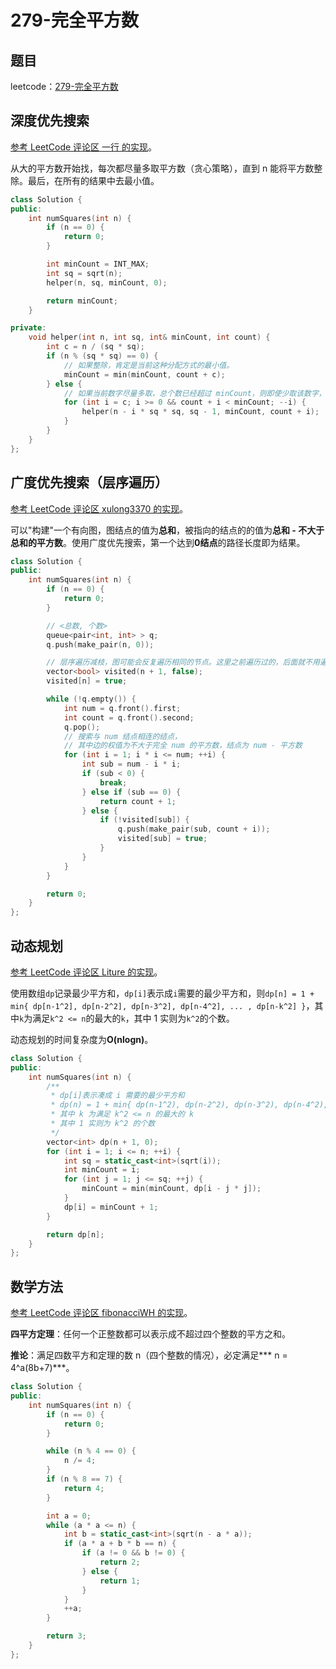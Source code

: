 # 279-完全平方数

## 题目

leetcode：[279-完全平方数](https://leetcode-cn.com/problems/perfect-squares/)

## 深度优先搜索

[参考 LeetCode 评论区 一行 的实现](https://leetcode-cn.com/problems/perfect-squares/comments/53426)。

从大的平方数开始找，每次都尽量多取平方数（贪心策略），直到 n 能将平方数整除。最后，在所有的结果中去最小值。

```c++
class Solution {
public:
    int numSquares(int n) {
        if (n == 0) {
            return 0;
        }

        int minCount = INT_MAX;
        int sq = sqrt(n);
        helper(n, sq, minCount, 0);

        return minCount;
    }

private:
    void helper(int n, int sq, int& minCount, int count) {
        int c = n / (sq * sq);
        if (n % (sq * sq) == 0) {
            // 如果整除，肯定是当前这种分配方式的最小值。
            minCount = min(minCount, count + c);
        } else {
            // 如果当前数字尽量多取，总个数已经超过 minCount，则即使少取该数字，总个数也会超过 minCount（剪枝）。
            for (int i = c; i >= 0 && count + i < minCount; --i) {
                helper(n - i * sq * sq, sq - 1, minCount, count + i);
            }
        }
    }
};
```

## 广度优先搜索（层序遍历）

[参考 LeetCode 评论区 xulong3370 的实现](https://leetcode-cn.com/problems/perfect-squares/comments/6717)。

可以"构建"一个有向图，图结点的值为**总和**，被指向的结点的的值为**总和 - 不大于总和的平方数**。使用广度优先搜索，第一个达到**0结点**的路径长度即为结果。

```c++
class Solution {
public:
    int numSquares(int n) {
        if (n == 0) {
            return 0;
        }

        // <总数, 个数>
        queue<pair<int, int> > q;
        q.push(make_pair(n, 0));

        // 层序遍历减枝，图可能会反复遍历相同的节点。这里之前遍历过的，后面就不用遍历计算了。
        vector<bool> visited(n + 1, false);
        visited[n] = true;

        while (!q.empty()) {
            int num = q.front().first;
            int count = q.front().second;
            q.pop();
            // 搜索与 num 结点相连的结点，
            // 其中边的权值为不大于完全 num 的平方数，结点为 num - 平方数
            for (int i = 1; i * i <= num; ++i) {
                int sub = num - i * i;
                if (sub < 0) {
                    break;
                } else if (sub == 0) {
                    return count + 1;
                } else {
                    if (!visited[sub]) {
                        q.push(make_pair(sub, count + i));
                        visited[sub] = true;
                    }
                }
            }
        }

        return 0;
    }
};
```

## 动态规划

[参考 LeetCode 评论区 Liture 的实现](https://leetcode-cn.com/problems/perfect-squares/comments/61434)。

使用数组`dp`记录最少平方和，`dp[i]`表示成`i`需要的最少平方和，则`dp[n] = 1 + min{ dp[n-1^2], dp[n-2^2], dp[n-3^2], dp[n-4^2], ... , dp[n-k^2] }`，其中`k`为满足`k^2 <= n`的最大的`k`，其中 1 实则为`k^2`的个数。

动态规划的时间复杂度为**O(nlogn)**。

```c++
class Solution {
public:
    int numSquares(int n) {
        /**
         * dp[i]表示凑成 i 需要的最少平方和
         * dp(n) = 1 + min{ dp(n-1^2), dp(n-2^2), dp(n-3^2), dp(n-4^2), ... , dp(n-k^2) }，
         * 其中 k 为满足 k^2 <= n 的最大的 k
         * 其中 1 实则为 k^2 的个数
         */
        vector<int> dp(n + 1, 0);
        for (int i = 1; i <= n; ++i) {
            int sq = static_cast<int>(sqrt(i));
            int minCount = i;
            for (int j = 1; j <= sq; ++j) {
                minCount = min(minCount, dp[i - j * j]);
            }
            dp[i] = minCount + 1;
        }

        return dp[n];
    }
};
```

## 数学方法

[参考 LeetCode 评论区 fibonacciWH 的实现](https://leetcode-cn.com/problems/perfect-squares/comments/7455)。

**四平方定理**：任何一个正整数都可以表示成不超过四个整数的平方之和。

**推论**：满足四数平方和定理的数 n（四个整数的情况），必定满足*** n = 4^a(8b+7)***。

```c++
class Solution {
public:
    int numSquares(int n) {
        if (n == 0) {
            return 0;
        }

        while (n % 4 == 0) {
            n /= 4;
        }
        if (n % 8 == 7) {
            return 4;
        }

        int a = 0;
        while (a * a <= n) {
            int b = static_cast<int>(sqrt(n - a * a));
            if (a * a + b * b == n) {
                if (a != 0 && b != 0) {
                    return 2;
                } else {
                    return 1;
                }
            }
            ++a;
        }

        return 3;
    }
};
```

